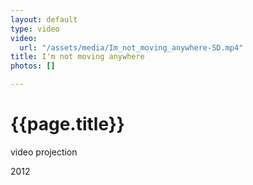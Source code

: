 ```yaml
---
layout: default
type: video
video:
  url: "/assets/media/Im_not_moving_anywhere-SD.mp4"
title: I'm not moving anywhere
photos: []

---
```

# {{page.title}}

video projection

2012